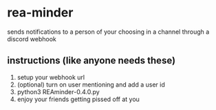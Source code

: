 # rea-minder
sends notifications to a person of your choosing in a channel through a discord webhook

## instructions (like anyone needs these)
1) setup your webhook url
2) (optional) turn on user mentioning and add a user id
3) python3 REAminder-0.4.0.py
4) enjoy your friends getting pissed off at you